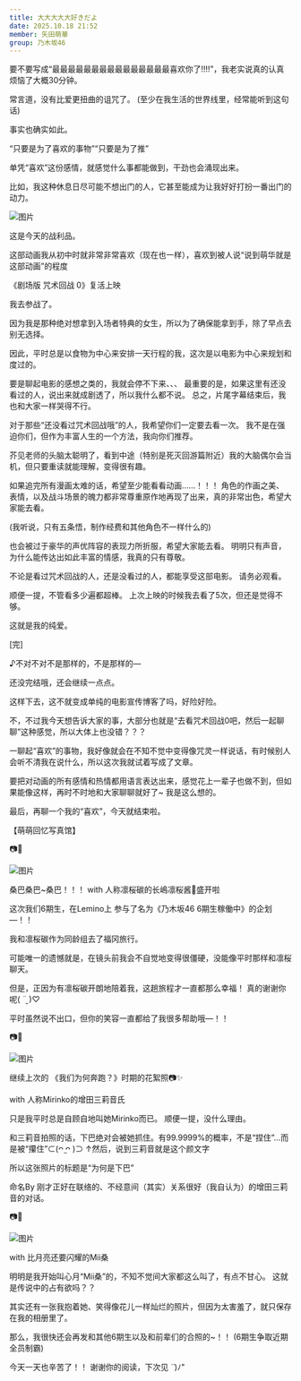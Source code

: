 ```yaml
---
title: 大大大大大好きだよ
date: 2025.10.18 21:52
member: 矢田萌華
group: 乃木坂46
---
```


要不要写成“最最最最最最最最最最最最最最最喜欢你了!!!!”，我老实说真的认真烦恼了大概30分钟。





常言道，没有比爱更扭曲的诅咒了。
(至少在我生活的世界线里，经常能听到这句话)







事实也确实如此。







“只要是为了喜欢的事物”“只要是为了推”

单凭“喜欢”这份感情，就感觉什么事都能做到，干劲也会涌现出来。


比如，我这种休息日尽可能不想出门的人，它甚至能成为让我好好打扮一番出门的动力。


![图片](https://www.nogizaka46.com/files/46/diary/n46/MEMBER/moblog/202510/mobH6HRIe.jpg)



这是今天的战利品。


这部动画我从初中时就非常非常喜欢（现在也一样），喜欢到被人说“说到萌华就是这部动画”的程度



《剧场版 咒术回战 0》复活上映



我去参战了。




因为我是那种绝对想拿到入场者特典的女生，所以为了确保能拿到手，除了早点去别无选择。

因此，平时总是以食物为中心来安排一天行程的我，这次是以电影为中心来规划和度过的。



要是聊起电影的感想之类的，我就会停不下来、、、
最重要的是，如果这里有还没看过的人，说出来就成剧透了，所以我什么都不说。
总之，片尾字幕结束后，我也和大家一样哭得不行。


对于那些“还没看过咒术回战哦”的人，我希望你们一定要去看一次。
我不是在强迫你们，但作为丰富人生的一个方法，我向你们推荐。


芥见老师的头脑太聪明了，看到中途（特别是死灭回游篇附近）我的大脑偶尔会当机，但只要重读就能理解，变得很有趣。

如果追完所有漫画太难的话，希望至少能看看动画……！！！
角色的作画之美、表情，以及战斗场景的魄力都非常尊重原作地再现了出来，真的非常出色，希望大家能去看。


(我听说，只有五条悟，制作经费和其他角色不一样什么的)


也会被过于豪华的声优阵容的表现力所折服，希望大家能去看。
明明只有声音，为什么能传达出如此丰富的情感，我真的只有尊敬。



不论是看过咒术回战的人，还是没看过的人，都能享受这部电影。
请务必观看。



顺便一提，不管看多少遍都超棒。
上次上映的时候我去看了5次，但还是觉得不够。



这就是我的纯爱。






[完]











♪不对不对不是那样的，不是那样的—


还没完结哦，还会继续一点点。

这样下去，这不就变成单纯的电影宣传博客了吗，好险好险。


不，不过我今天想告诉大家的事，大部分也就是“去看咒术回战0吧，然后一起聊聊”这种感觉，所以大体上也没错？？？






一聊起“喜欢”的事物，我好像就会在不知不觉中变得像咒灵一样说话，有时候别人会听不清我在说什么，所以这次我就试着写成了文章。


要把对动画的所有感情和热情都用语言表达出来，感觉花上一辈子也做不到，但如果能像这样，再时不时地和大家聊聊就好了~ 我是这么想的。






最后，再聊一个我的“喜欢”，今天就结束啦。




【萌萌回忆写真馆】


📷🌸

![图片](https://www.nogizaka46.com/files/46/diary/n46/MEMBER/moblog/202510/mobcbLd8b.jpg)

桑巴桑巴~桑巴！！！
with 人称凛桜碳的长嶋凛桜酱🌸盛开啦


这次我们6期生，在Lemino上
参与了名为《乃木坂46 6期生稼働中》的企划—！！

我和凛桜碳作为同龄组去了福冈旅行。

可能唯一的遗憾就是，在镜头前我会不自觉地变得很僵硬，没能像平时那样和凛桜聊天。

但是，正因为有凛桜碳开朗地陪着我，这趟旅程才一直都那么幸福！
真的谢谢你呢( ¨̮ )♡



平时虽然说不出口，但你的笑容一直都给了我很多帮助哦—！！






📷🍚

![图片](https://www.nogizaka46.com/files/46/diary/n46/MEMBER/moblog/202510/mobS86snp.jpg)


继续上次的
《我们为何奔跑？》时期的花絮照📷✨

with 人称Mirinko的增田三莉音氏

只是我平时总是自顾自地叫她Mirinko而已。
顺便一提，没什么理由。

和三莉音拍照的话，下巴绝对会被她抓住。有99.9999%的概率，不是“捏住”…而是被“攥住”⊂(ᴖ ̫ᴖ )⊃
↑然后，说到三莉音就是这个颜文字



所以这张照片的标题是“为何是下巴”

命名By 刚才正好在联络的、不经意间（其实）关系很好（我自认为）的增田三莉音的对话。






📷🌙

![图片](https://www.nogizaka46.com/files/46/diary/n46/MEMBER/moblog/202510/mobp9RPzj.jpg)

with 比月亮还要闪耀的Mii桑


明明是我开始叫心月“Mii桑”的，不知不觉间大家都这么叫了，有点不甘心。
这就是传说中的占有欲吗？？

其实还有一张我抱着她、笑得像花儿一样灿烂的照片，但因为太害羞了，就只保存在我的相册里了。





那么，我很快还会再发和其他6期生以及和前辈们的合照的~！！
(6期生争取近期全员制霸)




今天一天也辛苦了！！
谢谢你的阅读，下次见 *˙˙*)ﾉ"